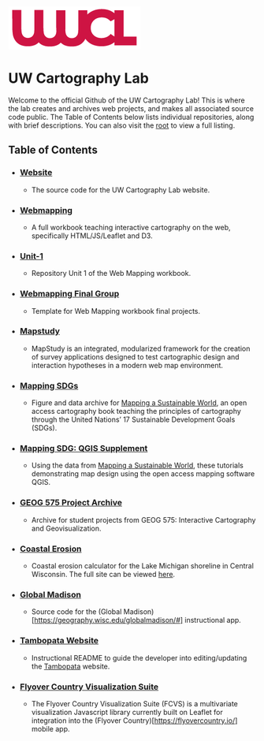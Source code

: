 ![Cart Lab Logo](img/logos/CartLab_logo.png)

# UW Cartography Lab
Welcome to the official Github of the UW Cartography Lab! This is where the lab creates and archives web projects, and makes all associated source code public. The Table of Contents below lists individual repositories, along with brief descriptions. You can also visit the [root](https://github.com/uwcartlab/website) to view a full listing. 

## Table of Contents
- ### [Website](https://github.com/uwcartlab/website) ###
    * The source code for the UW Cartography Lab website. 
- ### [Webmapping](https://github.com/uwcartlab/webmapping) ###
    * A full workbook teaching interactive cartography on the web, specifically HTML/JS/Leaflet and D3.
- ### [Unit-1](https://github.com/uwcartlab/unit-1) ###
    * Repository Unit 1 of the Web Mapping workbook.
- ### [Webmapping Final Group](https://github.com/uwcartlab/webmapping_final_group) ###
    * Template for Web Mapping workbook final projects.
- ### [Mapstudy](https://github.com/uwcartlab/mapstudy) ###
    * MapStudy is an integrated, modularized framework for the creation of survey applications designed to test cartographic design and interaction hypotheses in a modern web map environment.
- ### [Mapping SDGs](https://github.com/uwcartlab/MappingSDGs) ###
    * Figure and data archive for [Mapping a Sustainable World](https://digitallibrary.un.org/record/3898826), an open access cartography book teaching the principles of cartography through the United Nations’ 17 Sustainable Development Goals (SDGs).
- ### [Mapping SDG: QGIS Supplement](https://github.com/uwcartlab/MappingSDGsTechnicalSupplement) ###
    * Using the data from [Mapping a Sustainable World](https://digitallibrary.un.org/record/3898826), these tutorials demonstrating map design using the open access mapping software QGIS.
- ### [GEOG 575 Project Archive](https://github.com/uwcartlab/G575_Archive) ###
    * Archive for student projects from GEOG 575: Interactive Cartography and Geovisualization.
- ### [Coastal Erosion](https://github.com/uwcartlab/coastal-erosion) ###
    * Coastal erosion calculator for the Lake Michigan shoreline in Central Wisconsin. The full site can be viewed [here](https://uwcartlab.github.io/coastal-erosion/). 
- ### [Global Madison](https://github.com/uwcartlab/GlobalMadison) ###
    * Source code for the (Global Madison)[https://geography.wisc.edu/globalmadison/#] instructional app.
- ### [Tambopata Website](https://github.com/uwcartlab/tambopata) ###
    * Instructional README to guide the developer into editing/updating the [Tambopata](https://geography.wisc.edu/tambopata/) website.
- ### [Flyover Country Visualization Suite](https://github.com/uwcartlab/FCVS) ###
    * The Flyover Country Visualization Suite (FCVS) is a multivariate visualization Javascript library currently built on Leaflet for integration into the (Flyover Country)[https://flyovercountry.io/] mobile app.
